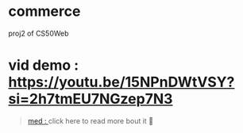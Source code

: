 # commerce
 proj2 of CS50Web    

  # vid demo : https://youtu.be/15NPnDWtVSY?si=2h7tmEU7NGzep7N3   

  > [med : ](https://medium.com/@raufpokemon00/building-an-basic-e-commerce-auction-app-with-django-and-sql-a-cs50web-project-walkthrough-f43d86e2704f) click here to read more bout it 🥸        

  

